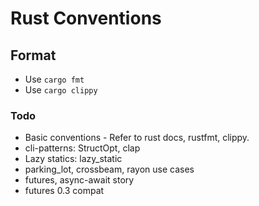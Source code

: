 # Rust Conventions

## Format

- Use `cargo fmt`
- Use `cargo clippy`

### Todo
- Basic conventions - Refer to rust docs, rustfmt, clippy.
- cli-patterns: StructOpt, clap
- Lazy statics: lazy_static
- parking_lot, crossbeam, rayon use cases
- futures, async-await story
- futures 0.3 compat
